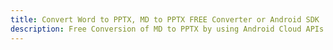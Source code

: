 ---title: Convert Word to PPTX, MD to PPTX FREE Converter or Android SDKdescription: Free Conversion of MD to PPTX by using Android Cloud APIs & SDKs. Also Create, Edit & Render Microsoft Word & OpenOffice documents in the Cloud.---
